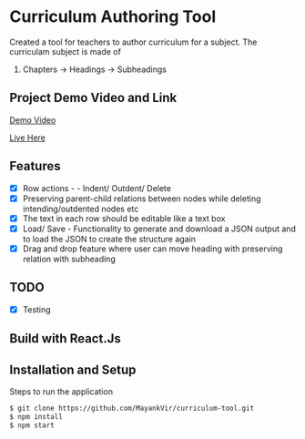 # Curriculum Authoring Tool 
Created a tool for teachers to author curriculum for a subject. The curriculam subject is made of 

1. Chapters
    -> Headings
     -> Subheadings
     
## Project Demo Video and Link
[Demo Video](https://www.loom.com/share/f94569067e6b4b87905f4d69432a29d6)

[Live Here](https://curriculum-tool-react.netlify.app)
     
## Features

 - [x] Row actions - 
 	    - Indent/ Outdent/ Delete 
 - [x] Preserving parent-child relations between nodes while deleting intending/outdented nodes etc
 - [x] The text in each row should be editable like a text box
 - [x] Load/ Save - Functionality to generate and download a JSON output and
    to load the JSON to create the structure again
 - [x] Drag and drop feature where user can move heading with preserving relation with subheading

## TODO
- [x] Testing

## Build with React.Js

## Installation and Setup
Steps to run the application

```sh
$ git clone https://github.com/MayankVir/curriculum-tool.git
$ npm install 
$ npm start
```
